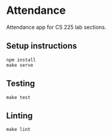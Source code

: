 Attendance
==========
Attendance app for CS 225 lab sections.

Setup instructions
------------------
```
npm install
make serve
```

Testing
-------
```
make test
```

Linting
-------
```
make lint
```
